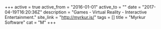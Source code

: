 +++
active = true
active_from = "2016-01-01"
active_to = ""
date = "2017-04-19T16:20:36Z"
description = "Games - Virtual Reality - Interactive Entertainment."
site_link = "http://myrkur.is/"
tags = []
title = "Myrkur Software"
cat = "M"
+++
